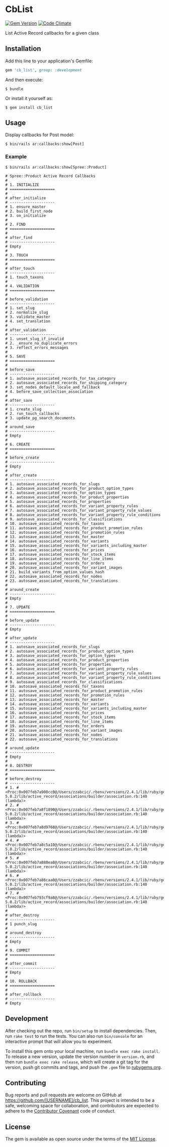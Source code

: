 # CbList

[![Gem Version](https://badge.fury.io/rb/cb_list.svg)](https://badge.fury.io/rb/cb_list)
[![Code Climate](https://codeclimate.com/github/zoki/cb_list/badges/gpa.svg)](https://codeclimate.com/github/zoki/cb_list)


List Active Record callbacks for a given class


## Installation

Add this line to your application's Gemfile:

```ruby
gem 'cb_list', group: :development
```

And then execute:

    $ bundle

Or install it yourself as:

    $ gem install cb_list

## Usage
Display callbacks for Post model:

    $ bin/rails ar:callbacks:show[Post] 


### Example

    $ bin/rails ar:callbacks:show[Spree::Product]

    # Spree::Product Active Record Callbacks
    # 
    # 1. INITIALIZE
    # ====================
    # 
    # after_initialize
    # --------------------
    # 1. ensure_master
    # 2. build_first_node
    # 3. on_initialize
    # 
    # 2. FIND
    # ====================
    # 
    # after_find
    # --------------------
    # Empty
    # 
    # 3. TOUCH
    # ====================
    # 
    # after_touch
    # --------------------
    # 1. touch_taxons
    # 
    # 4. VALIDATION
    # ====================
    # 
    # before_validation
    # --------------------
    # 1. set_slug
    # 2. normalize_slug
    # 3. validate_master
    # 4. set_translation
    # 
    # after_validation
    # --------------------
    # 1. unset_slug_if_invalid
    # 2. _ensure_no_duplicate_errors
    # 3. reflect_errors_messages
    # 
    # 5. SAVE
    # ====================
    # 
    # before_save
    # --------------------
    # 1. autosave_associated_records_for_tax_category
    # 2. autosave_associated_records_for_shipping_category
    # 3. set_nodes_default_locale_and_fallback
    # 4. before_save_collection_association
    # 
    # after_save
    # --------------------
    # 1. create_slug
    # 2. run_touch_callbacks
    # 3. update_pg_search_documents
    # 
    # around_save
    # --------------------
    # Empty
    # 
    # 6. CREATE
    # ====================
    # 
    # before_create
    # --------------------
    # Empty
    # 
    # after_create
    # --------------------
    # 1. autosave_associated_records_for_slugs
    # 2. autosave_associated_records_for_product_option_types
    # 3. autosave_associated_records_for_option_types
    # 4. autosave_associated_records_for_product_properties
    # 5. autosave_associated_records_for_properties
    # 6. autosave_associated_records_for_variant_property_rules
    # 7. autosave_associated_records_for_variant_property_rule_values
    # 8. autosave_associated_records_for_variant_property_rule_conditions
    # 9. autosave_associated_records_for_classifications
    # 10. autosave_associated_records_for_taxons
    # 11. autosave_associated_records_for_product_promotion_rules
    # 12. autosave_associated_records_for_promotion_rules
    # 13. autosave_associated_records_for_master
    # 14. autosave_associated_records_for_variants
    # 15. autosave_associated_records_for_variants_including_master
    # 16. autosave_associated_records_for_prices
    # 17. autosave_associated_records_for_stock_items
    # 18. autosave_associated_records_for_line_items
    # 19. autosave_associated_records_for_orders
    # 20. autosave_associated_records_for_variant_images
    # 21. build_variants_from_option_values_hash
    # 22. autosave_associated_records_for_nodes
    # 23. autosave_associated_records_for_translations
    # 
    # around_create
    # --------------------
    # Empty
    # 
    # 7. UPDATE
    # ====================
    # 
    # before_update
    # --------------------
    # Empty
    # 
    # after_update
    # --------------------
    # 1. autosave_associated_records_for_slugs
    # 2. autosave_associated_records_for_product_option_types
    # 3. autosave_associated_records_for_option_types
    # 4. autosave_associated_records_for_product_properties
    # 5. autosave_associated_records_for_properties
    # 6. autosave_associated_records_for_variant_property_rules
    # 7. autosave_associated_records_for_variant_property_rule_values
    # 8. autosave_associated_records_for_variant_property_rule_conditions
    # 9. autosave_associated_records_for_classifications
    # 10. autosave_associated_records_for_taxons
    # 11. autosave_associated_records_for_product_promotion_rules
    # 12. autosave_associated_records_for_promotion_rules
    # 13. autosave_associated_records_for_master
    # 14. autosave_associated_records_for_variants
    # 15. autosave_associated_records_for_variants_including_master
    # 16. autosave_associated_records_for_prices
    # 17. autosave_associated_records_for_stock_items
    # 18. autosave_associated_records_for_line_items
    # 19. autosave_associated_records_for_orders
    # 20. autosave_associated_records_for_variant_images
    # 21. autosave_associated_records_for_nodes
    # 22. autosave_associated_records_for_translations
    # 
    # around_update
    # --------------------
    # Empty
    # 
    # 8. DESTROY
    # ====================
    # 
    # before_destroy
    # --------------------
    # 1. #<Proc:0x007feb7a908cc0@/Users/zzabcic/.rbenv/versions/2.4.1/lib/ruby/gems/2.4.0/gems/activerecord-5.0.2/lib/active_record/associations/builder/association.rb:140 (lambda)>
    # 2. #<Proc:0x007feb7a8f1890@/Users/zzabcic/.rbenv/versions/2.4.1/lib/ruby/gems/2.4.0/gems/activerecord-5.0.2/lib/active_record/associations/builder/association.rb:140 (lambda)>
    # 3. #<Proc:0x007feb7a8d9768@/Users/zzabcic/.rbenv/versions/2.4.1/lib/ruby/gems/2.4.0/gems/activerecord-5.0.2/lib/active_record/associations/builder/association.rb:140 (lambda)>
    # 4. #<Proc:0x007feb7a8c5a10@/Users/zzabcic/.rbenv/versions/2.4.1/lib/ruby/gems/2.4.0/gems/activerecord-5.0.2/lib/active_record/associations/builder/association.rb:140 (lambda)>
    # 5. #<Proc:0x007feb7a888ea8@/Users/zzabcic/.rbenv/versions/2.4.1/lib/ruby/gems/2.4.0/gems/activerecord-5.0.2/lib/active_record/associations/builder/association.rb:140 (lambda)>
    # 6. #<Proc:0x007feb7a86caa0@/Users/zzabcic/.rbenv/versions/2.4.1/lib/ruby/gems/2.4.0/gems/activerecord-5.0.2/lib/active_record/associations/builder/association.rb:140 (lambda)>
    # 7. #<Proc:0x007feb793cf9a8@/Users/zzabcic/.rbenv/versions/2.4.1/lib/ruby/gems/2.4.0/gems/activerecord-5.0.2/lib/active_record/associations/builder/association.rb:140 (lambda)>
    # 
    # after_destroy
    # --------------------
    # 1 punch_slug
    # 
    # around_destroy
    # --------------------
    # Empty
    # 
    # 9. COMMIT
    # ====================
    # 
    # after_commit
    # --------------------
    # Empty
    # 
    # 10. ROLLBACK
    # ====================
    # 
    # after_rollback
    # --------------------
    # Empty


## Development

After checking out the repo, run `bin/setup` to install dependencies. Then, run `rake test` to run the tests. You can also run `bin/console` for an interactive prompt that will allow you to experiment.

To install this gem onto your local machine, run `bundle exec rake install`. To release a new version, update the version number in `version.rb`, and then run `bundle exec rake release`, which will create a git tag for the version, push git commits and tags, and push the `.gem` file to [rubygems.org](https://rubygems.org).

## Contributing

Bug reports and pull requests are welcome on GitHub at https://github.com/[USERNAME]/cb_list. This project is intended to be a safe, welcoming space for collaboration, and contributors are expected to adhere to the [Contributor Covenant](http://contributor-covenant.org) code of conduct.


## License

The gem is available as open source under the terms of the [MIT License](http://opensource.org/licenses/MIT).

